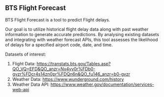 ## BTS Flight Forecast

BTS Flight Forecast is a tool to predict Flight delays.

Our goal is to utilize historical flight delay data along with past weather information to generate accurate predictions. 
By analysing existing datasets and integrating with weather forecast APIs, this tool assesses the likelihood of delays for a specified airport code, date, and time.

Datasets of interest:

1. Flight Data: https://transtats.bts.gov/Tables.asp?QO_VQ=EFD&QO_anzr=Nv4yv0r%FDb0-gvzr%FDcr4s14zn0pr%FDQn6n&QO_fu146_anzr=b0-gvzr
2. Weather Data: https://www.wunderground.com/history
3. Weather Data API: https://www.weather.gov/documentation/services-web-api
